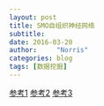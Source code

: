 ```yaml
---
layout: post
title: SMO自组织神经网络
subtitle: 
date: 2016-03-20
author:     "Norris"
categories: blog
tags: [数据挖掘]
---
```


[参考1](http://blog.csdn.net/xbinworld/article/details/50818803)
[参考2](http://blog.csdn.net/xbinworld/article/details/50826892)
[参考3](http://blog.csdn.net/xbinworld/article/details/50890900)